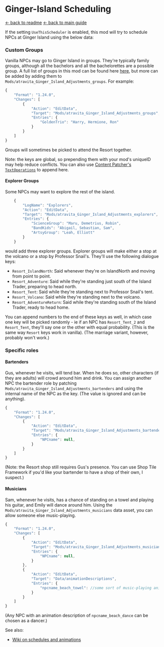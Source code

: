 ﻿Ginger-Island Scheduling
=======================

[← back to readme](../../README.md) [← back to main guide](../README.md)

If the setting `UseThisScheduler` is enabled, this mod will try to schedule NPCs at Ginger Island using the below data:

### Custom Groups

Vanilla NPCs may go to Ginger Island in groups. They're typically family groups, although all the bachelors and all the bachelorettes are a possible group. A full list of groups in this mod can be found here [here](https://github.com/atravita-mods/Ginger-Island-Mainland-Adjustments/blob/master/Ginger%20Island%20Mainland%20Adjustments/assets/defaultGroupings.json), but more can be added by adding them to `Mods/atravita_Ginger_Island_Adjustments_groups`. For example:

```js
{
	"Format": "1.24.0",
	"Changes": [
		{
			"Action": "EditData",
			"Target": "Mods/atravita_Ginger_Island_Adjustments_groups",
			"Entries": {
				"GoldenTrio": "Harry, Hermione, Ron"
			}
		}
	]
}
```

Groups will sometimes be picked to attend the Resort together.

Note: the keys are global, so prepending them with your mod's uniqueID may help reduce conflicts. You can also use [Content Patcher's `TextOperations`](https://github.com/Pathoschild/StardewMods/blob/develop/ContentPatcher/docs/author-guide.md#text-operations) to append here.

#### Explorer Groups

Some NPCs may want to explore the rest of the island. 

```js
    {
        "LogName": "Explorers",
        "Action": "EditData",
        "Target": "Mods/atravita_Ginger_Island_Adjustments_explorers", // Explorers go to IslandNorth and either the tent or the volcano
        "Entries": {
            "ScienceGroup": "Maru, Demetrius, Robin",
            "BandKids": "Abigail, Sebastian, Sam",
            "ArtsyGroup": "Leah, Elliott"
        }
    }
```

would add three explorer groups. Explorer groups will make either a stop at the volcano or a stop by Professor Snail's. They'll use the following dialogue keys:

* `Resort_IslandNorth`: Said whenever they're on IslandNorth and moving from point to point.
* `Resort_Adventure`: Said while they're standing just south of the Island Trader, preparing to head north.
* `Resort_Tent`: Said while they're standing next to Professor Snail's tent.
* `Resort_Volcano`: Said while they're standing next to the volcano.
* `Resort_AdventureReturn`: Said while they're standing south of the Island Trader, ready to head home.

You can append numbers to the end of these keys as well, in which case one key will be picked randomly - ie if an NPC has `Resort_Tent_2` and `Resort_Tent`, they'll say one or the other with equal probability. (This is the same way `Resort` keys work in vanilla). (The marriage variant, however, probably won't work.)

### Specific roles

#### Bartenders

Gus, whenever he visits, will tend bar. When he does so, other characters (if they are adults) will crowd around him and drink. You can assign another NPC the bartender role by patching `Mods/atravita_Ginger_Island_Adjustments_bartenders` and using the internal name of the NPC as the key. (The value is ignored and can be anything).

```js
{
	"Format": "1.24.0",
	"Changes": [
		{
			"Action": "EditData",
			"Target": "Mods/atravita_Ginger_Island_Adjustments_bartenders",
			"Entries": {
				"NPCname": null,
			}
		}
	]
}
```

(Note: the Resort shop still requires Gus's presence. You can use Shop Tile Framework if you'd like your bartender to have a shop of their own, I suspect.)

#### Musicians

Sam, whenever he visits, has a chance of standing on a towel and playing his guitar, and Emily will dance around him. Using the `Mods/atravita_Ginger_Island_Adjustments_musicians` data asset, you can allow someone else music-playing. 

```js
{
	"Format": "1.24.0",
	"Changes": [
		{
			"Action": "EditData",
			"Target": "Mods/atravita_Ginger_Island_Adjustments_musicians",
			"Entries": {
				"NPCname": null,
			}
		},
		{
			"Action": "EditData",
			"Target": "Data/animationDescriptions",
			"Entries": {
				"npcname_beach_towel": //some sort of music-playing animation.
			}
		}
	]
}
```

(Any NPC with an animation description of `npcname_beach_dance` can be chosen as a dancer.) 

See also:

* [Wiki on schedules and animations](https://stardewvalleywiki.com/Modding:Schedule_data#Schedule_points)